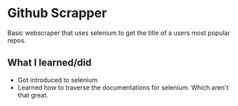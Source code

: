 # Github Scrapper
Basic webscraper that uses selenium to get the title of a users most popular repos.

## What I learned/did
* Got introduced to selenium
* Learned how to traverse the documentations for selenium. Which aren't that great. 